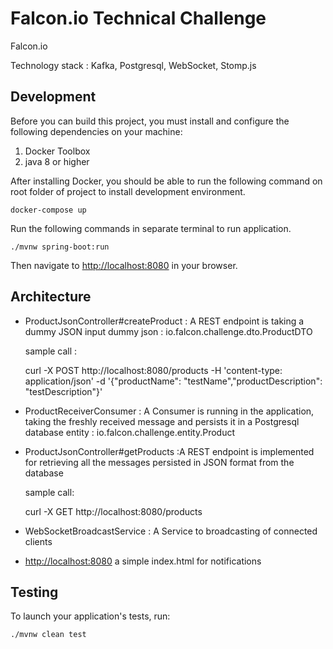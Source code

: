 # Falcon.io Technical Challenge
Falcon.io

Technology stack : Kafka, Postgresql, WebSocket, Stomp.js
## Development

Before you can build this project, you must install and configure the following dependencies on your machine:

1. Docker Toolbox
2. java 8 or higher

After installing Docker, you should be able to run the following command on root folder of project to install development environment.


    docker-compose up

Run the following commands in separate terminal to run application.

    ./mvnw spring-boot:run

Then navigate to [http://localhost:8080](http://localhost:8080) in your browser.

## Architecture 
* ProductJsonController#createProduct : A REST endpoint is taking a dummy JSON input 
  dummy json : io.falcon.challenge.dto.ProductDTO
  
  sample call : 


    curl -X POST http://localhost:8080/products -H 'content-type: application/json' -d '{"productName": "testName","productDescription": "testDescription"}'

* ProductReceiverConsumer : A Consumer is running in the application, taking the freshly received message and persists it in a Postgresql database
  entity : io.falcon.challenge.entity.Product
    
* ProductJsonController#getProducts :A REST endpoint is implemented for retrieving all the messages persisted in JSON format from the database
   
   sample call: 


    curl -X GET http://localhost:8080/products

* WebSocketBroadcastService : A Service to broadcasting of connected clients
* [http://localhost:8080](http://localhost:8080) a simple index.html for notifications

## Testing

To launch your application's tests, run:

    ./mvnw clean test

